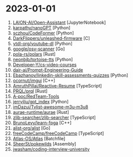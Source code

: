 # 2023-01-01

1. [LAION-AI/Open-Assistant](https://github.com/LAION-AI/Open-Assistant "OpenAssistant is a chat-based assistant that understands tasks, can interact with third-party systems, and retrieve information dynamically to do so.") [JupyterNotebook]
2. [karpathy/nanoGPT](https://github.com/karpathy/nanoGPT "The simplest, fastest repository for training/finetuning medium-sized GPTs.") [Python]
3. [sczhou/CodeFormer](https://github.com/sczhou/CodeFormer "[NeurIPS 2022] Towards Robust Blind Face Restoration with Codebook Lookup Transformer") [Python]
4. [DarkFlippers/unleashed-firmware](https://github.com/DarkFlippers/unleashed-firmware "Flipper Zero Unleashed Firmware") [C]
5. [ytdl-org/youtube-dl](https://github.com/ytdl-org/youtube-dl "Command-line program to download videos from YouTube.com and other video sites") [Python]
6. [google/osv-scanner](https://github.com/google/osv-scanner "Vulnerability scanner written in Go which uses the data provided by https://osv.dev") [Go]
7. [pola-rs/polars](https://github.com/pola-rs/polars "Fast multi-threaded, hybrid-streaming DataFrame library in Rust | Python | Node.js") [Rust]
8. [neonbjb/tortoise-tts](https://github.com/neonbjb/tortoise-tts "A multi-voice TTS system trained with an emphasis on quality") [Python]
9. [Developer-Y/cs-video-courses](https://github.com/Developer-Y/cs-video-courses "List of Computer Science courses with video lectures.") 
10. [dair-ai/Prompt-Engineering-Guide](https://github.com/dair-ai/Prompt-Engineering-Guide "🐙 Guide and resources for prompt engineering") 
11. [Ebazhanov/linkedin-skill-assessments-quizzes](https://github.com/Ebazhanov/linkedin-skill-assessments-quizzes "Full reference of LinkedIn answers 2022 for skill assessments (aws-lambda, rest-api, javascript, react, git, html, jquery, mongodb, java, Go, python, machine-learning, power-point) linkedin excel test lösungen, linkedin machine learning test LinkedIn test questions and answers") [Python]
12. [ocornut/imgui](https://github.com/ocornut/imgui "Dear ImGui: Bloat-free Graphical User interface for C++ with minimal dependencies") [C++]
13. [AmruthPillai/Reactive-Resume](https://github.com/AmruthPillai/Reactive-Resume "A one-of-a-kind resume builder that keeps your privacy in mind. Completely secure, customizable, portable, open-source and free forever. Try it out today!") [TypeScript]
14. [PRQL/prql](https://github.com/PRQL/prql "PRQL is a modern language for transforming data — a simple, powerful, pipelined SQL replacement") [Rust]
15. [A-poc/RedTeam-Tools](https://github.com/A-poc/RedTeam-Tools "Tools and Techniques for Red Team / Penetration Testing") 
16. [jerryjliu/gpt_index](https://github.com/jerryjliu/gpt_index "An index created by GPT to organize external information and answer queries!") [Python]
17. [imDazui/Tvlist-awesome-m3u-m3u8](https://github.com/imDazui/Tvlist-awesome-m3u-m3u8 "直播源相关资源汇总 📺 💯 IPTV、M3U —— 勤洗手、戴口罩，祝愿所有人百毒不侵") 
18. [aurae-runtime/aurae](https://github.com/aurae-runtime/aurae "Distributed systems runtime daemon written in Rust.") [Rust]
19. [zlib-searcher/zlib-searcher](https://github.com/zlib-searcher/zlib-searcher "search zlib/libgen index to get ipfs_cid.") [TypeScript]
20. [BrunoLevy/learn-fpga](https://github.com/BrunoLevy/learn-fpga "Learning FPGA, yosys, nextpnr, and RISC-V") [C++]
21. [alist-org/alist](https://github.com/alist-org/alist "🗂️A file list program that supports multiple storage, powered by Gin and Solidjs. / 一个支持多存储的文件列表程序，使用 Gin 和 Solidjs。") [Go]
22. [freeCodeCamp/freeCodeCamp](https://github.com/freeCodeCamp/freeCodeCamp "freeCodeCamp.org's open-source codebase and curriculum. Learn to code for free.") [TypeScript]
23. [Atlas-OS/Atlas](https://github.com/Atlas-OS/Atlas "🚀 An open-source modification of Windows 10, designed to optimize performance, and latency.") [Batchfile]
24. [SheerSt/pokewilds](https://github.com/SheerSt/pokewilds "PokeWilds - A Gen 2 Game/Engine using libGDX") [Assembly]
25. [jwasham/coding-interview-university](https://github.com/jwasham/coding-interview-university "A complete computer science study plan to become a software engineer.") 
